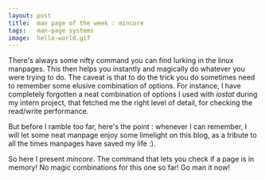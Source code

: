 ```yaml
---
layout: post
title:  man page of the week : mincore
tags:   man-page systems
image:  hello-world.gif
---
```


There's always some nifty command you can find lurking in the linux manpages. This then helps you instantly and magically do whatever you were trying to do. The caveat is that to do the trick you do sometimes need to remember some elusive combination of options. For instance, I have completely forgotten a neat combination of options I used with *iostat* during my intern project, that fetched me the right level of detail, for checking the read/write performance. 

But before I ramble too far, here's the point : whenever I can remember, I will let some neat manpage enjoy some limelight on this blog, as a tribute to all the times manpages have saved my life :).

So here I present *mincore*. The command that lets you check if a page is in memory! No magic combinations for this one so far! Go man it now! 

